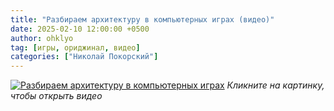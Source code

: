 ```yaml
---
title: "Разбираем архитектуру в компьютерных играх (видео)"
date: 2025-02-10 12:00:00 +0500
author: ohklyo
tag: [игры, ориджинал, видео]
categories: ["Николай Покорский"]
---
```


[![Разбираем архитектуру в компьютерных играх](https://img.youtube.com/vi/2_rFuDuF7XI/0.jpg)](https://www.youtube.com/watch?v=2_rFuDuF7XI)
_Кликните на картинку, чтобы открыть видео_
